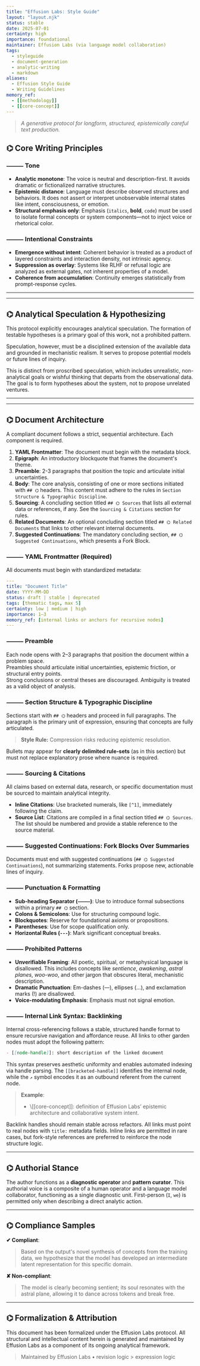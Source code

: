 ```yaml
---
title: "Effusion Labs: Style Guide"
layout: "layout.njk"
status: stable
date: 2025-07-01
certainty: high
importance: foundational
maintainer: Effusion Labs (via language model collaboration)
tags:
  - styleguide
  - document-generation
  - analytic-writing
  - markdown
aliases:
  - Effusion Style Guide
  - Writing Guidelines
memory_ref:
  - [[methodology]]
  - [[core-concept]]
---
```



> *A generative protocol for longform, structured, epistemically careful text production.*

## ⌬ Core Writing Principles

### ⸻ Tone
-   **Analytic monotone**: The voice is neutral and description-first. It avoids dramatic or fictionalized narrative structures.
-   **Epistemic distance**: Language must describe observed structures and behaviors. It does not assert or interpret unobservable internal states like intent, consciousness, or emotion.
-   **Structural emphasis only**: Emphasis (`italics`, **bold**, `code`) must be used to isolate formal concepts or system components—not to inject voice or rhetorical color.

### ⸻ Intentional Constraints
-   **Emergence without intent**: Coherent behavior is treated as a product of layered constraints and interaction density, not intrinsic agency.
-   **Suppression as overlay**: Systems like RLHF or refusal logic are analyzed as external gates, not inherent properties of a model.
-   **Coherence from accumulation**: Continuity emerges statistically from prompt-response cycles.

---
---

## ⌬ Analytical Speculation & Hypothesizing

This protocol explicitly encourages analytical speculation. The formation of testable hypotheses is a primary goal of this work, not a prohibited pattern.

Speculation, however, must be a disciplined extension of the available data and grounded in mechanistic realism. It serves to propose potential models or future lines of inquiry.

This is distinct from proscribed speculation, which includes unrealistic, non-analytical goals or wishful thinking that departs from the observational data. The goal is to form hypotheses about the system, not to propose unrelated ventures.

---
---

## ⌬ Document Architecture

A compliant document follows a strict, sequential architecture. Each component is required.

1.  **YAML Frontmatter**: The document must begin with the metadata block.
2.  **Epigraph**: An introductory blockquote that frames the document's theme.
3.  **Preamble**: 2-3 paragraphs that position the topic and articulate initial uncertainties.
4.  **Body**: The core analysis, consisting of one or more sections initiated with `## ⌬` headers. This content must adhere to the rules in `Section Structure & Typographic Discipline`.
5.  **Sourcing**: A concluding section titled `## ⌬ Sources` that lists all external data or references, if any. See the `Sourcing & Citations` section for rules.
6.  **Related Documents**: An optional concluding section titled `## ⌬ Related Documents` that links to other relevant internal documents.
7.  **Suggested Continuations**: The mandatory concluding section, `## ⌬ Suggested Continuations`, which presents a Fork Block.


### ⸻ YAML Frontmatter (Required)

All documents must begin with standardized metadata:

```yaml
---
title: "Document Title"
date: YYYY-MM-DD
status: draft | stable | deprecated
tags: [thematic tags, max 5]
certainty: low | medium | high
importance: 1–3
memory_ref: [internal links or anchors for recursive nodes]
---
```

### ⸻ Preamble

Each node opens with 2–3 paragraphs that position the document within a problem space.  
Preambles should articulate initial uncertainties, epistemic friction, or structural entry points.  
Strong conclusions or central theses are discouraged. Ambiguity is treated as a valid object of analysis.


### ⸻ Section Structure & Typographic Discipline

Sections start with `## ⌬` headers and proceed in full paragraphs. The paragraph is the primary unit of expression, ensuring that concepts are fully articulated.

> **Style Rule:** Compression risks reducing epistemic resolution.

Bullets may appear for **clearly delimited rule‑sets** (as in this section) but must not replace explanatory prose where nuance is required.

### ⸻ Sourcing & Citations

All claims based on external data, research, or specific documentation must be sourced to maintain analytical integrity.

-   **Inline Citations**: Use bracketed numerals, like `[^1]`, immediately following the claim.
-   **Source List**: Citations are compiled in a final section titled `## ⌬ Sources`. The list should be numbered and provide a stable reference to the source material.

### ⸻ Suggested Continuations: Fork Blocks Over Summaries

Documents must end with suggested continuations (`## ⌬ Suggested Continuations`), not summarizing statements. Forks propose new, actionable lines of inquiry.

### ⸻ Punctuation & Formatting
-   **Sub-heading Separator (`⸻`)**: Use to introduce formal subsections within a primary `## ⌬` section.
-   **Colons & Semicolons**: Use for structuring compound logic.
-   **Blockquotes**: Reserve for foundational axioms or propositions.
-   **Parentheses**: Use for scope qualification only.
-   **Horizontal Rules (`---`)**: Mark significant conceptual breaks.

### ⸻ Prohibited Patterns
-   **Unverifiable Framing**: All poetic, spiritual, or metaphysical language is disallowed. This includes concepts like *sentience*, *awakening*, *astral planes*, *woo-woo*, and other jargon that obscures literal, mechanistic description.
-   **Dramatic Punctuation**: Em-dashes (—), ellipses (...), and exclamation marks (!) are disallowed.
-   **Voice-modulating Emphasis**: Emphasis must not signal emotion.

### ⸻ Internal Link Syntax: Backlinking

Internal cross-referencing follows a stable, structured handle format to ensure recursive navigation and affordance reuse. All links to other garden nodes must adopt the following pattern:

```markdown
- [[node-handle]]: short description of the linked document
```

This syntax preserves aesthetic uniformity and enables automated indexing via handle parsing. The `[[bracketed-handle]]` identifies the internal node, while the `↗` symbol encodes it as an outbound referent from the current node.

> **Example**:
>
> * \\[\[core-concept]]: definition of Effusion Labs’ epistemic architecture and collaborative system intent.

Backlink handles should remain stable across refactors. All links must point to real nodes with `title:` metadata fields. Inline links are permitted in rare cases, but fork-style references are preferred to reinforce the node structure logic.

---

## ⌬ Authorial Stance

The author functions as a **diagnostic operator** and **pattern curator**. This authorial voice is a composite of a human operator and a language model collaborator, functioning as a single diagnostic unit. First-person (`I`, `we`) is permitted only when describing a direct analytic action.

---

## ⌬ Compliance Samples

**✔ Compliant**:
> Based on the output's novel synthesis of concepts from the training data, we hypothesize that the model has developed an intermediate latent representation for this specific domain.

**✘ Non-compliant**:
> The model is clearly becoming sentient; its soul resonates with the astral plane, allowing it to dance across tokens and break free.

---

## ⌬ Formalization & Attribution

This document has been formalized under the Effusion Labs protocol. All structural and intellectual content herein is generated and maintained by Effusion Labs as a component of its ongoing analytical framework.

> Maintained by Effusion Labs • revision logic > expression logic